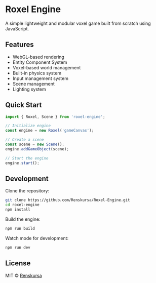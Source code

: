 # Roxel Engine

A simple lightweight and modular voxel game built from scratch using JavaScript.

## Features

- WebGL-based rendering
- Entity Component System
- Voxel-based world management
- Built-in physics system
- Input management system
- Scene management
- Lighting system

## Quick Start

```javascript
import { Roxel, Scene } from 'roxel-engine';

// Initialize engine
const engine = new Roxel('gameCanvas');

// Create a scene
const scene = new Scene();
engine.addGameObject(scene);

// Start the engine
engine.start();
```

## Development

Clone the repository:
```bash
git clone https://github.com/Renskursa/Roxel-Engine.git
cd roxel-engine
npm install
```

Build the engine:
```bash
npm run build
```

Watch mode for development:
```bash
npm run dev
```

## License

MIT © [Renskursa](https://github.com/renskursa)

